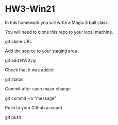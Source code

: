 # HW3-Win21

In this homework you will write a Magic 8 ball class.

You will need to clone this repo to your local machine.

git clone URL

Add the source to your staging area

git add HW3.py

Check that it was added

git status

Commit after each major change

git commit -m "message"

Push to your Github account

git push
